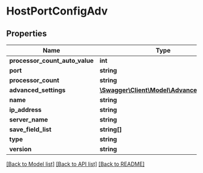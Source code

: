 # HostPortConfigAdv

## Properties
Name | Type | Description | Notes
------------ | ------------- | ------------- | -------------
**processor_count_auto_value** | **int** |  | 
**port** | **string** |  | 
**processor_count** | **string** |  | 
**advanced_settings** | [**\Swagger\Client\Model\AdvancedSetting[]**](AdvancedSetting.md) |  | 
**name** | **string** |  | 
**ip_address** | **string** |  | 
**server_name** | **string** |  | 
**save_field_list** | **string[]** |  | [optional] 
**type** | **string** |  | 
**version** | **string** |  | 

[[Back to Model list]](../README.md#documentation-for-models) [[Back to API list]](../README.md#documentation-for-api-endpoints) [[Back to README]](../README.md)


